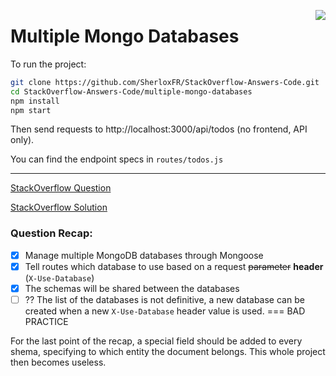 [<img align="right" src="https://cdn.rawgit.com/standard/standard/master/badge.svg">](https://standardjs.com/)
# Multiple Mongo Databases

To run the project:
```bash
git clone https://github.com/SherloxFR/StackOverflow-Answers-Code.git
cd StackOverflow-Answers-Code/multiple-mongo-databases
npm install
npm start
```

Then send requests to http://localhost:3000/api/todos (no frontend, API only).

You can find the endpoint specs in `routes/todos.js`


-------------------------

[StackOverflow Question](https://stackoverflow.com/questions/56084264/how-would-i-change-mongodb-active-database-based-on-a-req-param)

[StackOverflow Solution](https://stackoverflow.com/questions/56084264/how-would-i-change-mongodb-active-database-based-on-a-req-param/56084742#56084742)

### Question Recap:
- [x] Manage multiple MongoDB databases through Mongoose
- [x] Tell routes which database to use based on a request ~~parameter~~ **header** (`X-Use-Database`)
- [x] The schemas will be shared between the databases
- [ ] ?? The list of the databases is not definitive, a new database can be created when a new `X-Use-Database` header value is used. === BAD PRACTICE

For the last point of the recap, a special field should be added to every shema, specifying to which entity the document belongs.
This whole project then becomes useless.